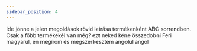 ```yaml
---
sidebar_position: 4
---
```


Ide jönne a jelen megoldások rövid leírása termékenként ABC sorrendben. Csak a főbb termékekéi van még? 
ezt neked kéne összedobni Feri magyarul, én megírom és megszerkesztem angolul angol